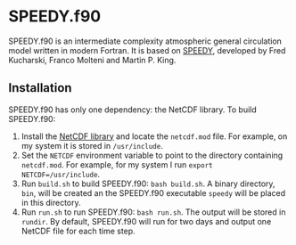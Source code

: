 SPEEDY.f90
==========

SPEEDY.f90 is an intermediate complexity atmospheric general circulation model written in modern Fortran. It is based on [SPEEDY](http://users.ictp.it/~kucharsk/speedy-net.html), developed by Fred Kucharski, Franco Molteni and Martin P. King.

## Installation

SPEEDY.f90 has only one dependency: the NetCDF library. To build SPEEDY.f90:

1. Install the [NetCDF library](https://www.unidata.ucar.edu/software/netcdf) and locate the `netcdf.mod` file. For example, on my system it is stored in `/usr/include`.
2. Set the `NETCDF` environment variable to point to the directory containing `netcdf.mod`. For example, for my system I run `export NETCDF=/usr/include`.
3. Run `build.sh` to build SPEEDY.f90: `bash build.sh`. A binary directory, `bin`, will be created an the SPEEDY.f90 executable `speedy` will be placed in this directory.
4. Run `run.sh` to run SPEEDY.f90: `bash run.sh`. The output will be stored in `rundir`. By default, SPEEDY.f90 will run for two days and output one NetCDF file for each time step.